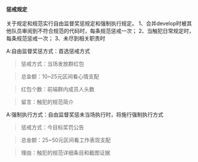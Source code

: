 #### 惩戒规定

关于规定和规范实行自由监督奖惩规定和强制执行规定。
1、合并develop时被其他队员审阅到不符合规范的代码时，每条规范惩戒一次；
2、当触犯日常规定时，每条规范惩戒一次；
3、未尽到相关职责时

A:自由监督奖惩方式：首选惩戒方式

> 惩戒方式：当场发放群红包

> 总金额：10~25元区间看心情支配

> 红包个数：前端群内成员人头数

> 留言：触犯的规范简介

A:强制执行方式：自由监督奖惩未当场执行时，将施行强制执行方式

> 惩戒方式：今目标奖罚公告

> 总金额：25~50元区间看工作表现支配

> 理由：触犯的规范详细条目和截图证据
